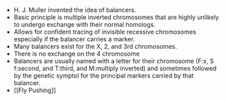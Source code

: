 - H. J. Muller invented the idea of balancers.
- Basic principle is multiple inverted chromosomes that are highly unlikely to undergo exchange with their normal homologs.
- Allows for confident tracing of invisible recessive chromosomes especially if the balancer carries a marker.
- Many balancers exist for the X, 2, and 3rd chromosomes.
- There is no exchange on the 4 chromosome
- Balancers are usually named with a letter for their chromosome (F:x, S f:second, and T:third, and M:multiply inverted) and sometimes followed by the genetic symptol for the principal markers carried by that balancer.
- [[Fly Pushing]]